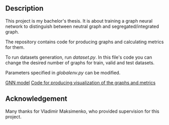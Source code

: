 ## Description

This project is my bachelor's thesis. It is about training a graph neural network to distinguish between neutral graph and segregated/integrated graph.

The repository contains code for producing graphs and calculating metrics for them.

To run datasets generation, run _dataset.py_. In this file's code you can change the desired number of graphs for train, valid and test datasets.

Parameters specified in _globalenv.py_ can be modified.

[GNN model](https://colab.research.google.com/drive/1iY2te7P78yT60F1Q8JQfTBtmuVHkCznp?usp=sharing)
[Code for producing visualization of the graphs and metrics](https://colab.research.google.com/drive/1FGyqUpOEbuTcGh1aKj9NUvXaslQGH1k1?usp=sharing)

## Acknowledgement

Many thanks for Vladimir Maksimenko, who provided supervision for this project.
